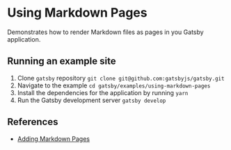 # Using Markdown Pages

Demonstrates how to render Markdown files as pages in you Gatsby application.

## Running an example site

1.  Clone `gatsby` repository `git clone git@github.com:gatsbyjs/gatsby.git`
2.  Navigate to the example `cd gatsby/examples/using-markdown-pages`
2.  Install the dependencies for the application by running `yarn`
3.  Run the Gatsby development server `gatsby develop`


## References

- [Adding Markdown Pages](https://www.gatsbyjs.org/docs/adding-markdown-pages/)
